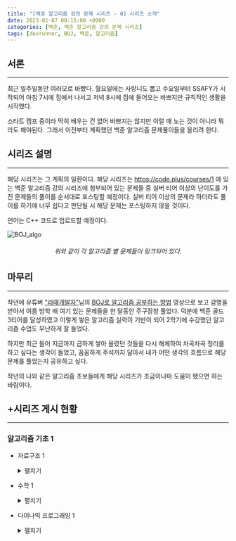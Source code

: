 ```yaml
---
title: "[백준 알고리즘 강의 문제 시리즈 - 0] 시리즈 소개"
date: 2023-01-07 00:15:00 +0900
categories: [백준, 백준 알고리즘 강의 문제 시리즈]
tags: [devrunner, BOJ, 백준, 알고리즘]
---
```


## **서론**

---

최근 일주일동안 여러모로 바빴다.
월요일에는 사랑니도 뽑고 수요일부터 SSAFY가 시작되어 아침 7시에 집에서 나서고 저녁 8시에 집에 들어오는 바쁘지만 규칙적인 생활을 시작했다.

스타트 캠프 중이라 딱히 배우는 건 없어 바쁘지는 않지만 이럴 때 노는 것이 아니라 뭐라도 해야된다.
그래서 이전부터 계획했던 백준 알고리즘 문제풀이들을 올리려 한다.

## **시리즈 설명**

---

해당 시리즈는 그 계획의 일환이다. 해당 시리즈는 <https://code.plus/courses/1> 에 있는 백준 알고리즘 강의 시리즈에 첨부되어 있는 문제들 중 실버 티어 이상의 난이도를 가진 문제들의 풀이를 순서대로 포스팅할 예정이다.
실버 티어 이상의 문제라 하더라도 풀이를 하기에 너무 쉽다고 판단될 시 해당 문제는 포스팅하지 않을 것이다.

언어는 C++ 코드로 업로드할 예정이다.

![BOJ_algo](https://user-images.githubusercontent.com/87963766/211045259-4e08f53c-e794-4ae8-98a9-19ea3a423840.png)

###### <center>위와 같이 각 알고리즘 별 문제들이 링크되어 있다.<center>

## **마무리**

---

작년에 유튜버 ["라매개발자"](https://www.youtube.com/@lamedev)님의 [BOJ로 알고리즘 공부하는 방법](https://youtu.be/H6z1_tnyhp0) 영상으로 보고 감명을 받아서 여름 방학 때 여기 있는 문제들을 한 달동안 주구장창 풀었다.
덕분에 백준 골드 3티어를 달성하였고 이렇게 쌓은 알고리즘 실력이 기반이 되어 2학기에 수강했던 알고리즘 수업도 무난하게 잘 들었다.

하지만 최근 들어 지금까지 급하게 쌓아 올렸던 것들을 다시 해체하여 차곡차곡 정리를 하고 싶다는 생각이 들었고, 꼼꼼하게 주석까지 달아서 내가 어떤 생각의 흐름으로 해당 문제를 풀었는지 공유하고 싶다.

작년의 나와 같은 알고리즘 초보들에게 해당 시리즈가 조금이나마 도움이 됐으면 하는 바람이다.

## **+시리즈 게시 현황**

---

### **알고리즘 기초 1**

- 자료구조 1
  <details>
  <summary>펼치기</summary>
  <div markdown="1">

  - [x] [스택](https://baejw0111.github.io/posts/BOJ-series-1/)
  - [x] [단어 뒤집기](https://baejw0111.github.io/posts/BOJ-series-2/)
  - [x] [괄호](https://baejw0111.github.io/posts/BOJ-series-3/)
  - [x] [스택 수열](https://baejw0111.github.io/posts/BOJ-series-4/)
  - [x] [에디터](https://baejw0111.github.io/posts/BOJ-series-5/)
  - [x] [큐](https://baejw0111.github.io/posts/BOJ-series-6/)
  - [x] [조세퍼스 문제](https://baejw0111.github.io/posts/BOJ-series-7/)
  - [x] [덱](https://baejw0111.github.io/posts/BOJ-series-8/)
  - [x] [단어 뒤집기 2](https://baejw0111.github.io/posts/BOJ-series-9/)
  - [x] [쇠막대기](https://baejw0111.github.io/posts/BOJ-series-10/)
  - [x] [오큰수](https://baejw0111.github.io/posts/BOJ-series-11/)
  - [x] [오등큰수](https://baejw0111.github.io/posts/BOJ-series-12/)
  - [x] [후위 표기식2](https://baejw0111.github.io/posts/BOJ-series-13/)
  - [x] [후위 표기식](https://baejw0111.github.io/posts/BOJ-series-14/)

  </div>
  </details>

- 수학 1
  <details>
  <summary>펼치기</summary>
  <div markdown="1">

  - [x] [최소공배수](https://baejw0111.github.io/posts/BOJ-series-15/)
  - [x] [골드바흐의 추측](https://baejw0111.github.io/posts/BOJ-series-16/)
  - [x] [조합 0의 개수](https://baejw0111.github.io/posts/BOJ-series-17/)
  - [x] [-2진수](https://baejw0111.github.io/posts/BOJ-series-18/)
  - [x] [골드바흐 파티션](https://baejw0111.github.io/posts/BOJ-series-19/)

  </div>
  </details>

- 다이나믹 프로그래밍 1
  <details>
  <summary>펼치기</summary>
  <div markdown="1">

  - [x] [1로 만들기](https://baejw0111.github.io/posts/BOJ-series-20/)
  - [x] [2×n 타일링](https://baejw0111.github.io/posts/BOJ-series-21/)
  - [x] [2×n 타일링 2](https://baejw0111.github.io/posts/BOJ-series-22/)
  - [ ] 카드 구매하기
  - [ ] 카드 구매하기 2
  - [ ] 1, 2, 3 더하기 5
  - [ ] 쉬운 계단 수
  - [ ] 이친수
  - [ ] 가장 긴 증가하는 부분 수열
  - [ ] 가장 긴 증가하는 부분 수열 4
  - [ ] 연속합
  - [ ] 제곱수의 합
  - [ ] 합분해
  - [ ] 1, 2, 3 더하기 3
  - [ ] RGB거리
  - [ ] 동물원
  - [ ] 오르막 수
  - [ ] 스티커
  - [ ] 포도주 시식
  - [ ] 정수 삼각형
  - [ ] 가장 큰 증가 부분 수열
  - [ ] 가장 긴 감소하는 부분 수열
  - [ ] 가장 긴 바이토닉 부분 수열
  - [ ] 연속합 2
  - [ ] 타일 채우기
  - [ ] 동물원
  - [ ] RGB거리 2
  - [ ] 합분해

  </div>
  </details>
